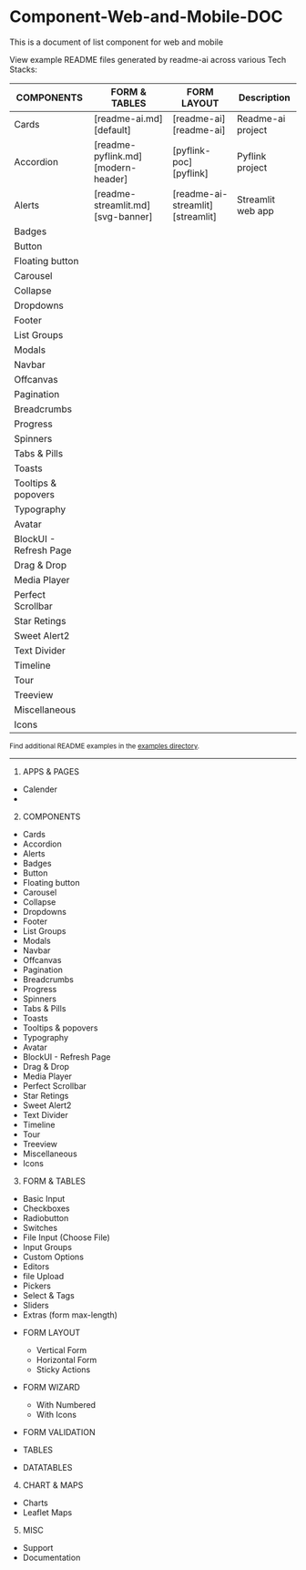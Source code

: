 # Component-Web-and-Mobile-DOC
This is a document of list component for web and mobile



View example README files generated by readme-ai across various Tech Stacks:

| COMPONENTS | FORM & TABLES | FORM LAYOUT | Description |
|------------|---------------|------------|-------------|
| Cards | [readme-ai.md][default] | [readme-ai][readme-ai] | Readme-ai project |
| Accordion | [readme-pyflink.md][modern-header] | [pyflink-poc][pyflink] | Pyflink project |
| Alerts | [readme-streamlit.md][svg-banner] | [readme-ai-streamlit][streamlit] | Streamlit web app |
| Badges |
| Button |
| Floating button |
| Carousel |
| Collapse |
| Dropdowns |
| Footer |
| List Groups |
| Modals |
| Navbar |
| Offcanvas |
| Pagination  |
| Breadcrumbs |
| Progress |
| Spinners |
| Tabs & Pills |
| Toasts |
| Tooltips & popovers |
| Typography |
| Avatar |
| BlockUI - Refresh Page |
| Drag & Drop |
| Media Player |
| Perfect Scrollbar |
| Star Retings |
| Sweet Alert2 |
| Text Divider |
| Timeline |
| Tour |
| Treeview |
| Miscellaneous |
| Icons |


<sub>Find additional README examples in the [examples directory](https://github.com/eli64s/readme-ai/tree/main/examples).</sub>

---


1. APPS & PAGES
- Calender
- 

2. COMPONENTS
- Cards
- Accordion
- Alerts
- Badges
- Button
- Floating button
- Carousel
- Collapse
- Dropdowns
- Footer
- List Groups
- Modals
- Navbar
- Offcanvas
- Pagination 
- Breadcrumbs
- Progress
- Spinners
- Tabs & Pills
- Toasts
- Tooltips & popovers
- Typography
- Avatar
- BlockUI - Refresh Page
- Drag & Drop
- Media Player
- Perfect Scrollbar
- Star Retings
- Sweet Alert2
- Text Divider
- Timeline
- Tour
- Treeview
- Miscellaneous
- Icons

3. FORM & TABLES
- Basic Input
- Checkboxes
- Radiobutton
- Switches
- File Input (Choose File)
- Input Groups
- Custom Options
- Editors
- file Upload
- Pickers
- Select & Tags
- Sliders
- Extras (form max-length)

* FORM LAYOUT
  - Vertical Form
  - Horizontal Form
  - Sticky Actions

* FORM WIZARD
  - With Numbered
  - With Icons

* FORM VALIDATION
* TABLES
* DATATABLES

4. CHART & MAPS
- Charts
- Leaflet Maps

5. MISC
- Support
- Documentation
